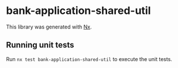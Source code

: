 # bank-application-shared-util

This library was generated with [Nx](https://nx.dev).

## Running unit tests

Run `nx test bank-application-shared-util` to execute the unit tests.
